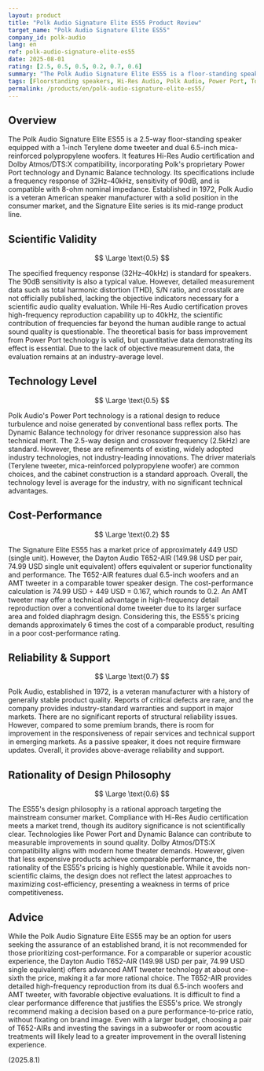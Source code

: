 ```yaml
---
layout: product
title: "Polk Audio Signature Elite ES55 Product Review"
target_name: "Polk Audio Signature Elite ES55"
company_id: polk-audio
lang: en
ref: polk-audio-signature-elite-es55
date: 2025-08-01
rating: [2.5, 0.5, 0.5, 0.2, 0.7, 0.6]
summary: "The Polk Audio Signature Elite ES55 is a floor-standing speaker with Hi-Res Audio certification and Power Port technology. However, at 449 USD (single), it has a cost-performance issue, as an equivalent or superior alternative, the Dayton Audio T652-AIR, is available for about one-sixth the price (74.99 USD single equivalent)."
tags: [Floorstanding speakers, Hi-Res Audio, Polk Audio, Power Port, Tower Speaker]
permalink: /products/en/polk-audio-signature-elite-es55/
---
```

## Overview

The Polk Audio Signature Elite ES55 is a 2.5-way floor-standing speaker equipped with a 1-inch Terylene dome tweeter and dual 6.5-inch mica-reinforced polypropylene woofers. It features Hi-Res Audio certification and Dolby Atmos/DTS:X compatibility, incorporating Polk's proprietary Power Port technology and Dynamic Balance technology. Its specifications include a frequency response of 32Hz–40kHz, sensitivity of 90dB, and is compatible with 8-ohm nominal impedance. Established in 1972, Polk Audio is a veteran American speaker manufacturer with a solid position in the consumer market, and the Signature Elite series is its mid-range product line.

## Scientific Validity

$$ \Large \text{0.5} $$

The specified frequency response (32Hz–40kHz) is standard for speakers. The 90dB sensitivity is also a typical value. However, detailed measurement data such as total harmonic distortion (THD), S/N ratio, and crosstalk are not officially published, lacking the objective indicators necessary for a scientific audio quality evaluation. While Hi-Res Audio certification proves high-frequency reproduction capability up to 40kHz, the scientific contribution of frequencies far beyond the human audible range to actual sound quality is questionable. The theoretical basis for bass improvement from Power Port technology is valid, but quantitative data demonstrating its effect is essential. Due to the lack of objective measurement data, the evaluation remains at an industry-average level.

## Technology Level

$$ \Large \text{0.5} $$

Polk Audio's Power Port technology is a rational design to reduce turbulence and noise generated by conventional bass reflex ports. The Dynamic Balance technology for driver resonance suppression also has technical merit. The 2.5-way design and crossover frequency (2.5kHz) are standard. However, these are refinements of existing, widely adopted industry technologies, not industry-leading innovations. The driver materials (Terylene tweeter, mica-reinforced polypropylene woofer) are common choices, and the cabinet construction is a standard approach. Overall, the technology level is average for the industry, with no significant technical advantages.

## Cost-Performance

$$ \Large \text{0.2} $$

The Signature Elite ES55 has a market price of approximately 449 USD (single unit). However, the Dayton Audio T652-AIR (149.98 USD per pair, 74.99 USD single unit equivalent) offers equivalent or superior functionality and performance. The T652-AIR features dual 6.5-inch woofers and an AMT tweeter in a comparable tower speaker design. The cost-performance calculation is 74.99 USD ÷ 449 USD = 0.167, which rounds to 0.2. An AMT tweeter may offer a technical advantage in high-frequency detail reproduction over a conventional dome tweeter due to its larger surface area and folded diaphragm design. Considering this, the ES55's pricing demands approximately 6 times the cost of a comparable product, resulting in a poor cost-performance rating.

## Reliability & Support

$$ \Large \text{0.7} $$

Polk Audio, established in 1972, is a veteran manufacturer with a history of generally stable product quality. Reports of critical defects are rare, and the company provides industry-standard warranties and support in major markets. There are no significant reports of structural reliability issues. However, compared to some premium brands, there is room for improvement in the responsiveness of repair services and technical support in emerging markets. As a passive speaker, it does not require firmware updates. Overall, it provides above-average reliability and support.

## Rationality of Design Philosophy

$$ \Large \text{0.6} $$

The ES55's design philosophy is a rational approach targeting the mainstream consumer market. Compliance with Hi-Res Audio certification meets a market trend, though its auditory significance is not scientifically clear. Technologies like Power Port and Dynamic Balance can contribute to measurable improvements in sound quality. Dolby Atmos/DTS:X compatibility aligns with modern home theater demands. However, given that less expensive products achieve comparable performance, the rationality of the ES55's pricing is highly questionable. While it avoids non-scientific claims, the design does not reflect the latest approaches to maximizing cost-efficiency, presenting a weakness in terms of price competitiveness.

## Advice

While the Polk Audio Signature Elite ES55 may be an option for users seeking the assurance of an established brand, it is not recommended for those prioritizing cost-performance. For a comparable or superior acoustic experience, the Dayton Audio T652-AIR (149.98 USD per pair, 74.99 USD single equivalent) offers advanced AMT tweeter technology at about one-sixth the price, making it a far more rational choice. The T652-AIR provides detailed high-frequency reproduction from its dual 6.5-inch woofers and AMT tweeter, with favorable objective evaluations. It is difficult to find a clear performance difference that justifies the ES55's price. We strongly recommend making a decision based on a pure performance-to-price ratio, without fixating on brand image. Even with a larger budget, choosing a pair of T652-AIRs and investing the savings in a subwoofer or room acoustic treatments will likely lead to a greater improvement in the overall listening experience.

(2025.8.1)
